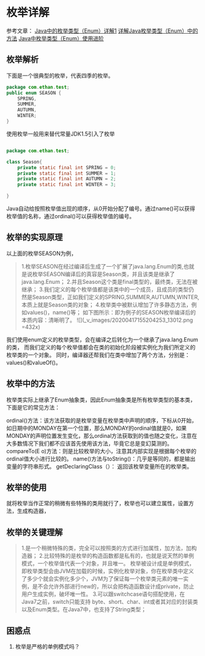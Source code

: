 # 枚举详解

参考文章：
[Java中的枚举类型（Enum）详解1](https://zhuanlan.zhihu.com/p/51296740)
[详解Java枚举类型（Enum）中的方法](https://zhuanlan.zhihu.com/p/64604609)
[Java中枚举类型（Enum）使用进阶](https://zhuanlan.zhihu.com/p/64605561)



## 枚举解析

下面是一个很典型的枚举，代表四季的枚举。
```java
package com.ethan.test;
public enum SEASON {
	SPRING,
	SUMMER,
	AUTUMN,
	WINTER;
}
```


使用枚举一般用来替代常量JDK1.5引入了枚举
```java

package com.ethan.test;

class Season{
	private static final int SPRING = 0;
	private static final int SUMMER = 1;
	private static final int AUTUMN = 2;
	private static final int WINTER = 3;
	
}
```

Java自动给按照枚举值出现的顺序，从0开始分配了编号。通过name()可以获得枚举值的名称，通过ordinal()可以获得枚举值的编号。

## 枚举的实现原理


以上面的枚举SEASON为例，

>1.枚举SEASON在经过编译后生成了一个扩展了java.lang.Enum的类,也就是说枚举SEASON编译后的真容是Season类，并且该类是继承了java.lang.Enum；
>2.并且Season这个类是final类型的，最终类，无法在被继承；
3.我们定义的每个枚举值都是该类中的一个成员，且成员的类型仍然是Season类型，正如我们定义的SPRING,SUMMER,AUTUMN,WINTER,本质上就是Season类的对象；
4.枚举类中被默认增加了许多静态方法，例如values()，name()等；
如下图所示：即为例子的SEASON枚举编译后的本质内容：清晰明了。
![](_v_images/20200417155204253_13012.png =432x)

我们使用enum定义的枚举类型，会在编译之后转化为一个继承了java.lang.Enum的类，
而我们定义的每个枚举值都会在类的初始化阶段被实例化为我们所定义的枚举类的一个对象。
同时，编译器还帮我们在类中增加了两个方法，分别是：values()和valueOf()。


## 枚举中的方法

枚举类实际上继承了Enum抽象类，因此Enum抽象类是所有枚举类型的基本类，下面是它的常见方法：



ordinal()方法：该方法获取的是枚举变量在枚举类中声明的顺序，下标从0开始，如日期中的MONDAY在第一个位置，那么MONDAY的ordinal值就是0，如果MONDAY的声明位置发生变化，那么ordinal方法获取到的值也随之变化，注意在大多数情况下我们都不应该首先使用该方法，毕竟它总是变幻莫测的。
compareTo(E o)方法：则是比较枚举的大小，注意其内部实现是根据每个枚举的ordinal值大小进行比较的。
name()方法与toString()：几乎是等同的，都是输出变量的字符串形式。
getDeclaringClass（）： 返回该枚举变量所在的枚举类。


## 枚举的使用

就将枚举当作正常的稍微有些特殊的类用就行了，枚举也可以建立属性，设置方法，生成构造器，

## 枚举的关键理解

>1.是一个稍微特殊的类，完全可以按照类的方式进行加属性，加方法，加构造器；
>2.比较特殊的是枚举的构造函数都是私有的，也就是说天然的单例模式，一个枚举值代表一个对象，并且唯一。
>枚举被设计成是单例模式，即枚举类型会由JVM在加载的时候，实例化枚举对象，你在枚举类中定义了多少个就会实例化多少个，JVM为了保证每一个枚举类元素的唯一实例，是不会允许外部进行new的，所以会把构造函数设计成private，防止用户生成实例，破坏唯一性。
>3.可以跟switchcase语句搭配使用，在Java7之前，switch只能支持 byte、short、char、int或者其对应的封装类以及Enum类型。在Java7中，也支持了String类型；

## 困惑点

1. 枚举是严格的单例模式吗？








